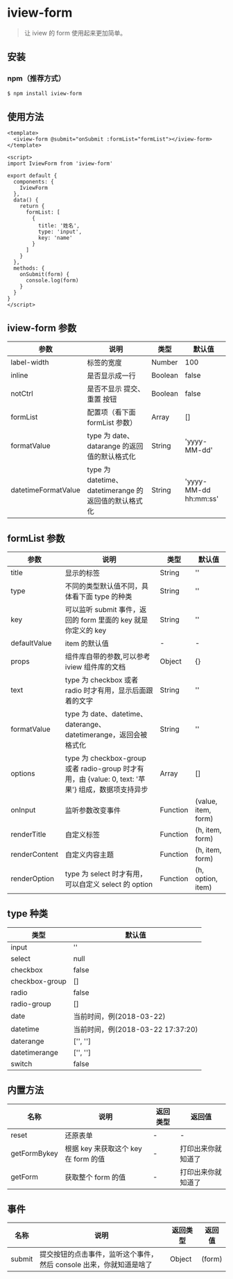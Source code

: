 # iview-form

> 让 iview 的 form 使用起来更加简单。

## 安装

### npm（推荐方式）

```bash
$ npm install iview-form
```

## 使用方法

```vue
<template>
  <iview-form @submit="onSubmit :formList="formList"></iview-form>
</template>

<script>
import IviewForm from 'iview-form'

export default {
  components: {
    IviewForm
  },
  data() {
    return {
      formList: [
        {
          title: '姓名',
          type: 'input',
          key: 'name'
        }
      ]
    }
  },
  methods: {
    onSubmit(form) {
      console.log(form)
    }
  }
}
</script>
```

## iview-form 参数

| 参数 | 说明 | 类型 | 默认值 |
| - | - | - | - |
| label-width | 标签的宽度 | Number | 100 |
| inline | 是否显示成一行 | Boolean | false |
| notCtrl | 是否不显示 提交、重置 按钮 | Boolean | false |
| formList | 配置项（看下面 formList 参数） | Array | [] |
| formatValue | type 为 date、datarange 的返回值的默认格式化 | String | 'yyyy-MM-dd' |
| datetimeFormatValue | type 为 datetime、datetimerange 的返回值的默认格式化 | String | 'yyyy-MM-dd hh:mm:ss' |

## formList 参数
| 参数 | 说明 | 类型 | 默认值 |
| - | - | - | - |
| title | 显示的标签 | String | '' |
| type | 不同的类型默认值不同，具体看下面 type 的种类 | String | '' |
| key | 可以监听 submit 事件，返回的 form 里面的 key 就是你定义的 key | String | '' |
| defaultValue | item 的默认值 | - | - |
| props | 组件库自带的参数,可以参考 iview 组件库的文档 | Object | {} |
| text | type 为 checkbox 或者 radio 时才有用，显示后面跟着的文字 | String | '' |
| formatValue | type 为 date、datetime、daterange、datetimerange，返回会被格式化 | String | '' |
| options | type 为 checkbox-group 或者 radio-group 时才有用，由 {value: 0, text: '苹果'} 组成，数据项支持异步 | Array | [] |
| onInput | 监听参数改变事件 | Function | (value, item, form) |
| renderTitle | 自定义标签 | Function | (h, item, form) |
| renderContent | 自定义内容主题 | Function | (h, item, form) |
| renderOption | type 为 select 时才有用，可以自定义 select 的 option | Function | (h, option, item) |


## type 种类
| 类型 | 默认值 |
| - | - |
| input | '' |
| select | null |
| checkbox | false |
| checkbox-group | [] |
| radio | false |
| radio-group | [] |
| date | 当前时间，例(2018-03-22) |
| datetime | 当前时间，例(2018-03-22 17:37:20) |
| daterange | ['', ''] |
| datetimerange | ['', ''] |
| switch | false |

## 内置方法
| 名称 | 说明 | 返回类型 | 返回值 |
| - | - | - | - |
| reset | 还原表单 | - | - |
| getFormBykey | 根据 key 来获取这个 key 在 form 的值 | - | 打印出来你就知道了 |
| getForm | 获取整个 form 的值 | - | 打印出来你就知道了 |

## 事件
| 名称 | 说明 | 返回类型 | 返回值 |
| - | - | - | - |
| submit | 提交按钮的点击事件，监听这个事件，然后 console 出来，你就知道是啥了 | Object | (form) |